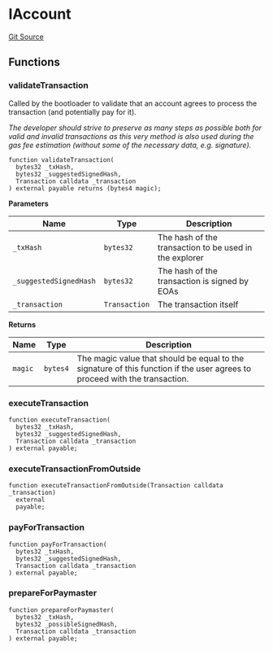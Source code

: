 # IAccount
[Git Source](https://github.com/matter-labs/zksync-contracts/blob/a1506a91fd7e3b73aa6fe10caf12e32f39e26211/contracts/system-contracts/interfaces/IAccount.sol)


## Functions
### validateTransaction

Called by the bootloader to validate that an account agrees to process the transaction
(and potentially pay for it).

*The developer should strive to preserve as many steps as possible both for valid
and invalid transactions as this very method is also used during the gas fee estimation
(without some of the necessary data, e.g. signature).*


```solidity
function validateTransaction(
  bytes32 _txHash,
  bytes32 _suggestedSignedHash,
  Transaction calldata _transaction
) external payable returns (bytes4 magic);
```
**Parameters**

|Name|Type|Description|
|----|----|-----------|
|`_txHash`|`bytes32`|The hash of the transaction to be used in the explorer|
|`_suggestedSignedHash`|`bytes32`|The hash of the transaction is signed by EOAs|
|`_transaction`|`Transaction`|The transaction itself|

**Returns**

|Name|Type|Description|
|----|----|-----------|
|`magic`|`bytes4`|The magic value that should be equal to the signature of this function if the user agrees to proceed with the transaction.|


### executeTransaction


```solidity
function executeTransaction(
  bytes32 _txHash,
  bytes32 _suggestedSignedHash,
  Transaction calldata _transaction
) external payable;
```

### executeTransactionFromOutside


```solidity
function executeTransactionFromOutside(Transaction calldata _transaction)
  external
  payable;
```

### payForTransaction


```solidity
function payForTransaction(
  bytes32 _txHash,
  bytes32 _suggestedSignedHash,
  Transaction calldata _transaction
) external payable;
```

### prepareForPaymaster


```solidity
function prepareForPaymaster(
  bytes32 _txHash,
  bytes32 _possibleSignedHash,
  Transaction calldata _transaction
) external payable;
```

